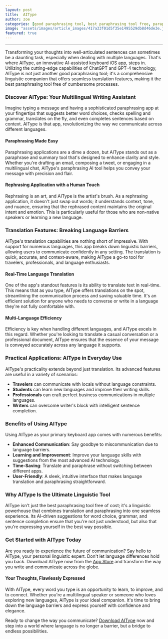 ```yaml
---
layout: post
title:  AIType
author: zoe
categories: [good paraphrasing tool, best paraphrasing tool free, paraphrasing app, paraphrasing applications, paraphrase and summary tool, paraphrasing ai tool, rephrasing application]
image: "assets/images/article_images/417a33f01d5f35e1495529db8d46de3e.jpg"
featured: true
---
```


---

Transforming your thoughts into well-articulated sentences can sometimes be a daunting task, especially when dealing with multiple languages. That's where AIType, an innovative AI-assisted keyboard iOS app, steps in. Utilizing the cutting-edge capabilities of ChatGPT and GPT-4 technology, AIType is not just another good paraphrasing tool; it's a comprehensive linguistic companion that offers seamless translation features, making it the best paraphrasing tool free of cumbersome processes.

### Discover AIType: Your Multilingual Writing Assistant

Imagine typing a message and having a sophisticated paraphrasing app at your fingertips that suggests better word choices, checks spelling and grammar, translates on the fly, and even completes sentences based on context. AIType is that app, revolutionizing the way we communicate across different languages.

#### Paraphrasing Made Easy

Paraphrasing applications are a dime a dozen, but AIType stands out as a paraphrase and summary tool that's designed to enhance clarity and style. Whether you're drafting an email, composing a tweet, or engaging in a multilingual chat, AIType's paraphrasing AI tool helps you convey your message with precision and flair.

#### Rephrasing Application with a Human Touch

Rephrasing is an art, and AIType is the artist's brush. As a rephrasing application, it doesn't just swap out words; it understands context, tone, and nuance, ensuring that the rephrased content maintains the original intent and emotion. This is particularly useful for those who are non-native speakers or learning a new language.

### Translation Features: Breaking Language Barriers

AIType's translation capabilities are nothing short of impressive. With support for numerous languages, this app breaks down linguistic barriers, allowing users to communicate confidently in any setting. The translation is quick, accurate, and context-aware, making AIType a go-to tool for travelers, professionals, and language enthusiasts.

#### Real-Time Language Translation

One of the app's standout features is its ability to translate text in real-time. This means that as you type, AIType offers translations on the spot, streamlining the communication process and saving valuable time. It's an efficient solution for anyone who needs to converse or write in a language they're not fully comfortable with.

#### Multi-Language Efficiency

Efficiency is key when handling different languages, and AIType excels in this regard. Whether you're looking to translate a casual conversation or a professional document, AIType ensures that the essence of your message is conveyed accurately across any language it supports.

### Practical Applications: AIType in Everyday Use

AIType's practicality extends beyond just translation. Its advanced features are useful in a variety of scenarios:

- **Travelers** can communicate with locals without language constraints.
- **Students** can learn new languages and improve their writing skills.
- **Professionals** can craft perfect business communications in multiple languages.
- **Writers** can overcome writer's block with intelligent sentence completion.

### Benefits of Using AIType

Using AIType as your primary keyboard app comes with numerous benefits:

- **Enhanced Communication**: Say goodbye to miscommunication due to language barriers.
- **Learning and Improvement**: Improve your language skills with suggestions from the most advanced AI technology.
- **Time-Saving**: Translate and paraphrase without switching between different apps.
- **User-Friendly**: A sleek, intuitive interface that makes language translation and paraphrasing straightforward.

### Why AIType Is the Ultimate Linguistic Tool

AIType isn't just the best paraphrasing tool free of cost; it's a linguistic powerhouse that combines translation and paraphrasing into one seamless experience. Its AI-driven suggestions for word choice, grammar, and sentence completion ensure that you're not just understood, but also that you're expressing yourself in the best way possible.

### Get Started with AIType Today

Are you ready to experience the future of communication? Say hello to AIType, your personal linguistic expert. Don't let language differences hold you back. Download AIType now from the [App Store](https://apps.apple.com/us/app/aitype-grammar-check-keyboard/id6469163944) and transform the way you write and communicate across the globe.

#### Your Thoughts, Flawlessly Expressed

With AIType, every word you type is an opportunity to learn, to improve, and to connect. Whether you're a multilingual speaker or someone who loves exploring new languages, AIType is your ideal companion. It's time to bring down the language barriers and express yourself with confidence and elegance.

Ready to change the way you communicate? [Download AIType](https://apps.apple.com/us/app/aitype-grammar-check-keyboard/id6469163944) now and step into a world where language is no longer a barrier, but a bridge to endless possibilities.